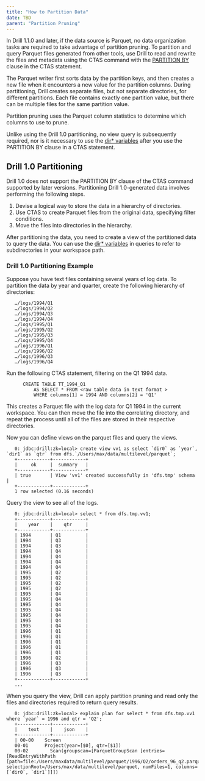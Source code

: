 ```yaml
---
title: "How to Partition Data"
date: TBD 
parent: "Partition Pruning"
--- 
```


In Drill 1.1.0 and later, if the data source is Parquet, no data organization tasks are required to take advantage of partition pruning. To partition and query Parquet files generated from other tools, use Drill to read and rewrite the files and metadata using the CTAS command with the [PARTITION BY]({{site.baseurl}}/docs/partition-by-clause/) clause in the CTAS statement. 

The Parquet writer first sorts data by the partition keys, and then creates a new file when it encounters a new value for the partition columns. During partitioning, Drill creates separate files, but not separate directories, for different partitions. Each file contains exactly one partition value, but there can be multiple files for the same partition value. 

Partition pruning uses the Parquet column statistics to determine which columns to use to prune. 

Unlike using the Drill 1.0 partitioning, no view query is subsequently required, nor is it necessary to use the [dir* variables]({{site.baseurl}}/docs/querying-directories) after you use the PARTITION BY clause in a CTAS statement. 

## Drill 1.0 Partitioning

Drill 1.0 does not support the PARTITION BY clause of the CTAS command supported by later versions. Partitioning Drill 1.0-generated data involves performing the following steps.   
 
1. Devise a logical way to store the data in a hierarchy of directories. 
2. Use CTAS to create Parquet files from the original data, specifying filter conditions.
3. Move the files into directories in the hierarchy. 

After partitioning the data, you need to create a view of the partitioned data to query the data. You can use the [dir* variables]({{site.baseurl}}/docs/querying-directories) in queries to refer to subdirectories in your workspace path.
 
### Drill 1.0 Partitioning Example

Suppose you have text files containing several years of log data. To partition the data by year and quarter, create the following hierarchy of directories:  
       
       …/logs/1994/Q1  
       …/logs/1994/Q2  
       …/logs/1994/Q3  
       …/logs/1994/Q4  
       …/logs/1995/Q1  
       …/logs/1995/Q2  
       …/logs/1995/Q3  
       …/logs/1995/Q4  
       …/logs/1996/Q1  
       …/logs/1996/Q2  
       …/logs/1996/Q3  
       …/logs/1996/Q4  

Run the following CTAS statement, filtering on the Q1 1994 data.
 
          CREATE TABLE TT_1994_Q1 
              AS SELECT * FROM <raw table data in text format >
              WHERE columns[1] = 1994 AND columns[2] = 'Q1'
 
This creates a Parquet file with the log data for Q1 1994 in the current workspace.  You can then move the file into the correlating directory, and repeat the process until all of the files are stored in their respective directories.

Now you can define views on the parquet files and query the views.  

       0: jdbc:drill:zk=local> create view vv1 as select `dir0` as `year`, `dir1` as `qtr` from dfs.`/Users/max/data/multilevel/parquet`;
       +------------+------------+
       |     ok     |  summary   |
       +------------+------------+
       | true       | View 'vv1' created successfully in 'dfs.tmp' schema |
       +------------+------------+
       1 row selected (0.16 seconds)  

Query the view to see all of the logs.  

       0: jdbc:drill:zk=local> select * from dfs.tmp.vv1;
       +------------+------------+
       |    year    |    qtr     |
       +------------+------------+
       | 1994       | Q1         |
       | 1994       | Q3         |
       | 1994       | Q3         |
       | 1994       | Q4         |
       | 1994       | Q4         |
       | 1994       | Q4         |
       | 1994       | Q4         |
       | 1995       | Q2         |
       | 1995       | Q2         |
       | 1995       | Q2         |
       | 1995       | Q2         |
       | 1995       | Q4         |
       | 1995       | Q4         |
       | 1995       | Q4         |
       | 1995       | Q4         |
       | 1995       | Q4         |
       | 1995       | Q4         |
       | 1995       | Q4         |
       | 1996       | Q1         |
       | 1996       | Q1         |
       | 1996       | Q1         |
       | 1996       | Q1         |
       | 1996       | Q1         |
       | 1996       | Q2         |
       | 1996       | Q3         |
       | 1996       | Q3         |
       | 1996       | Q3         |
       +------------+------------+
       ...


When you query the view, Drill can apply partition pruning and read only the files and directories required to return query results.

       0: jdbc:drill:zk=local> explain plan for select * from dfs.tmp.vv1 where `year` = 1996 and qtr = 'Q2';
       +------------+------------+
       |    text    |    json    |
       +------------+------------+
       | 00-00    Screen
       00-01      Project(year=[$0], qtr=[$1])
       00-02        Scan(groupscan=[ParquetGroupScan [entries=[ReadEntryWithPath [path=file:/Users/maxdata/multilevel/parquet/1996/Q2/orders_96_q2.parquet]], selectionRoot=/Users/max/data/multilevel/parquet, numFiles=1, columns=[`dir0`, `dir1`]]])
       


